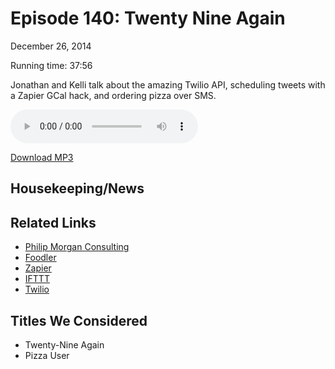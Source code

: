 Episode 140: Twenty Nine Again
====
December 26, 2014

Running time: 37:56

Jonathan and Kelli talk about the amazing Twilio API, scheduling tweets with a Zapier GCal hack, and ordering pizza over SMS.

<audio preload="auto" controls>
    <source src="https://s3.amazonaws.com/nitch/Episode_140_Twenty_Nine_Again.mp3" type="audio/mpeg" />
    <source src="https://s3.amazonaws.com/nitch/Episode_140_Twenty_Nine_Again.ogg" type="audio/ogg" />
    Your browser does not support HTML5 audio. Please download the episode using the link below.
</audio>

[Download MP3](https://s3.amazonaws.com/nitch/Episode_140_Twenty_Nine_Again.mp3 "Episode 140: Twenty Nine Again")

## Housekeeping/News



## Related Links

* [Philip Morgan Consulting](http://philipmorganconsulting.com/)
* [Foodler](http://www.foodler.com/)
* [Zapier](https://zapier.com/ "The best apps. Better together. - Zapier")
* [IFTTT](https://ifttt.com/ "")
* [Twilio](https://www.twilio.com/ "Twilio - APIs for Text Messaging, VoIP & Voice in the Cloud")

## Titles We Considered

* Twenty-Nine Again
* Pizza User